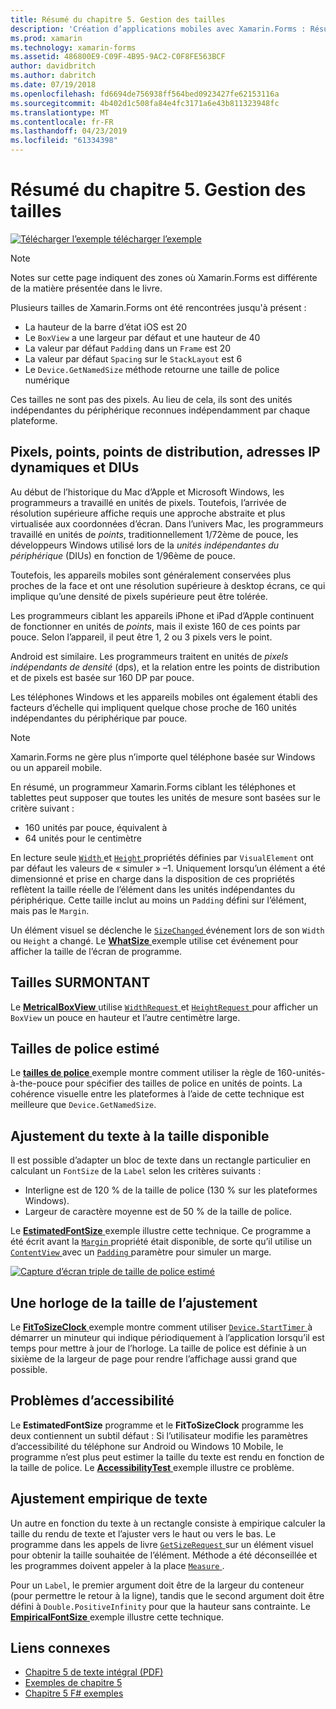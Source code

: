 ```yaml
---
title: Résumé du chapitre 5. Gestion des tailles
description: 'Création d’applications mobiles avec Xamarin.Forms : Résumé du chapitre 5. Gestion des tailles'
ms.prod: xamarin
ms.technology: xamarin-forms
ms.assetid: 486800E9-C09F-4B95-9AC2-C0F8FE563BCF
author: davidbritch
ms.author: dabritch
ms.date: 07/19/2018
ms.openlocfilehash: fd6694de756938ff564bed0923427fe62153116a
ms.sourcegitcommit: 4b402d1c508fa84e4fc3171a6e43b811323948fc
ms.translationtype: MT
ms.contentlocale: fr-FR
ms.lasthandoff: 04/23/2019
ms.locfileid: "61334398"
---
```

# <a name="summary-of-chapter-5-dealing-with-sizes"></a>Résumé du chapitre 5. Gestion des tailles

[![Télécharger l’exemple](~/media/shared/download.png) télécharger l’exemple](https://github.com/xamarin/xamarin-forms-book-samples/tree/master/Chapter05)

> [!NOTE]
> Notes sur cette page indiquent des zones où Xamarin.Forms est différente de la matière présentée dans le livre.

Plusieurs tailles de Xamarin.Forms ont été rencontrées jusqu'à présent :

- La hauteur de la barre d’état iOS est 20
- Le `BoxView` a une largeur par défaut et une hauteur de 40
- La valeur par défaut `Padding` dans un `Frame` est 20
- La valeur par défaut `Spacing` sur le `StackLayout` est 6
- Le `Device.GetNamedSize` méthode retourne une taille de police numérique

Ces tailles ne sont pas des pixels. Au lieu de cela, ils sont des unités indépendantes du périphérique reconnues indépendamment par chaque plateforme.

## <a name="pixels-points-dps-dips-and-dius"></a>Pixels, points, points de distribution, adresses IP dynamiques et DIUs

Au début de l’historique du Mac d’Apple et Microsoft Windows, les programmeurs a travaillé en unités de pixels. Toutefois, l’arrivée de résolution supérieure affiche requis une approche abstraite et plus virtualisée aux coordonnées d’écran. Dans l’univers Mac, les programmeurs travaillé en unités de *points*, traditionnellement 1/72ème de pouce, les développeurs Windows utilisé lors de la *unités indépendantes du périphérique* (DIUs) en fonction de 1/96ème de pouce.

Toutefois, les appareils mobiles sont généralement conservées plus proches de la face et ont une résolution supérieure à desktop écrans, ce qui implique qu’une densité de pixels supérieure peut être tolérée.

Les programmeurs ciblant les appareils iPhone et iPad d’Apple continuent de fonctionner en unités de *points*, mais il existe 160 de ces points par pouce. Selon l’appareil, il peut être 1, 2 ou 3 pixels vers le point.

Android est similaire. Les programmeurs traitent en unités de *pixels indépendants de densité* (dps), et la relation entre les points de distribution et de pixels est basée sur 160 DP par pouce.

Les téléphones Windows et les appareils mobiles ont également établi des facteurs d’échelle qui impliquent quelque chose proche de 160 unités indépendantes du périphérique par pouce.

> [!NOTE]
> Xamarin.Forms ne gère plus n’importe quel téléphone basée sur Windows ou un appareil mobile.

En résumé, un programmeur Xamarin.Forms ciblant les téléphones et tablettes peut supposer que toutes les unités de mesure sont basées sur le critère suivant :

- 160 unités par pouce, équivalent à
- 64 unités pour le centimètre

En lecture seule [ `Width` ](xref:Xamarin.Forms.VisualElement.Width) et [ `Height` ](xref:Xamarin.Forms.VisualElement.Height) propriétés définies par `VisualElement` ont par défaut les valeurs de « simuler » &ndash;1. Uniquement lorsqu’un élément a été dimensionné et prise en charge dans la disposition de ces propriétés reflètent la taille réelle de l’élément dans les unités indépendantes du périphérique. Cette taille inclut au moins un `Padding` défini sur l’élément, mais pas le `Margin`.

Un élément visuel se déclenche le [ `SizeChanged` ](xref:Xamarin.Forms.VisualElement.SizeChanged) événement lors de son `Width` ou `Height` a changé. Le [ **WhatSize** ](https://github.com/xamarin/xamarin-forms-book-samples/tree/master/Chapter05/WhatSize) exemple utilise cet événement pour afficher la taille de l’écran de programme.

## <a name="metrical-sizes"></a>Tailles SURMONTANT

Le [ **MetricalBoxView** ](https://github.com/xamarin/xamarin-forms-book-samples/tree/master/Chapter05/MetricalBoxView) utilise [ `WidthRequest` ](xref:Xamarin.Forms.VisualElement.WidthRequest) et [ `HeightRequest` ](xref:Xamarin.Forms.VisualElement.HeightRequest) pour afficher un `BoxView` un pouce en hauteur et l’autre centimètre large.

## <a name="estimated-font-sizes"></a>Tailles de police estimé

Le [ **tailles de police** ](https://github.com/xamarin/xamarin-forms-book-samples/tree/master/Chapter05/FontSizes) exemple montre comment utiliser la règle de 160-unités-à-the-pouce pour spécifier des tailles de police en unités de points. La cohérence visuelle entre les plateformes à l’aide de cette technique est meilleure que `Device.GetNamedSize`.

## <a name="fitting-text-to-available-size"></a>Ajustement du texte à la taille disponible

Il est possible d’adapter un bloc de texte dans un rectangle particulier en calculant un `FontSize` de la `Label` selon les critères suivants :

- Interligne est de 120 % de la taille de police (130 % sur les plateformes Windows).
- Largeur de caractère moyenne est de 50 % de la taille de police.

Le [ **EstimatedFontSize** ](https://github.com/xamarin/xamarin-forms-book-samples/tree/master/Chapter05/EstimatedFontSize) exemple illustre cette technique. Ce programme a été écrit avant la [ `Margin` ](xref:Xamarin.Forms.View.Margin) propriété était disponible, de sorte qu’il utilise un [ `ContentView` ](xref:Xamarin.Forms.ContentView) avec un [ `Padding` ](xref:Xamarin.Forms.Layout.Padding) paramètre pour simuler un marge.

[![Capture d’écran triple de taille de police estimé](images/ch05fg07-small.png "texte ajuster à la taille disponible")](images/ch05fg07-large.png#lightbox "texte ajuster à la taille disponible")

## <a name="a-fit-to-size-clock"></a>Une horloge de la taille de l’ajustement

Le [ **FitToSizeClock** ](https://github.com/xamarin/xamarin-forms-book-samples/tree/master/Chapter05/FitToSizeClock) exemple montre comment utiliser [ `Device.StartTimer` ](xref:Xamarin.Forms.Device.StartTimer(System.TimeSpan,System.Func{System.Boolean})) à démarrer un minuteur qui indique périodiquement à l’application lorsqu’il est temps pour mettre à jour de l’horloge. La taille de police est définie à un sixième de la largeur de page pour rendre l’affichage aussi grand que possible.

## <a name="accessibility-issues"></a>Problèmes d’accessibilité

Le **EstimatedFontSize** programme et le **FitToSizeClock** programme les deux contiennent un subtil défaut : Si l’utilisateur modifie les paramètres d’accessibilité du téléphone sur Android ou Windows 10 Mobile, le programme n’est plus peut estimer la taille du texte est rendu en fonction de la taille de police. Le [ **AccessibilityTest** ](https://github.com/xamarin/xamarin-forms-book-samples/tree/master/Chapter05/AccessibilityTest) exemple illustre ce problème.

## <a name="empirically-fitting-text"></a>Ajustement empirique de texte

Un autre en fonction du texte à un rectangle consiste à empirique calculer la taille du rendu de texte et l’ajuster vers le haut ou vers le bas. Le programme dans les appels de livre [ `GetSizeRequest` ](xref:Xamarin.Forms.VisualElement.GetSizeRequest(System.Double,System.Double)) sur un élément visuel pour obtenir la taille souhaitée de l’élément. Méthode a été déconseillée et les programmes doivent appeler à la place [ `Measure` ](xref:Xamarin.Forms.VisualElement.Measure(System.Double,System.Double,Xamarin.Forms.MeasureFlags)).

Pour un `Label`, le premier argument doit être de la largeur du conteneur (pour permettre le retour à la ligne), tandis que le second argument doit être défini à `Double.PositiveInfinity` pour que la hauteur sans contrainte. Le [ **EmpiricalFontSize** ](https://github.com/xamarin/xamarin-forms-book-samples/tree/master/Chapter05/EmpiricalFontSize) exemple illustre cette technique.



## <a name="related-links"></a>Liens connexes

- [Chapitre 5 de texte intégral (PDF)](https://download.xamarin.com/developer/xamarin-forms-book/XamarinFormsBook-Ch05-Apr2016.pdf)
- [Exemples de chapitre 5](https://github.com/xamarin/xamarin-forms-book-samples/tree/master/Chapter05)
- [Chapitre 5 F# exemples](https://github.com/xamarin/xamarin-forms-book-samples/tree/master/Chapter05/FS)
